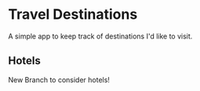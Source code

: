 # Travel Destinations

A simple app to keep track of destinations I'd like to visit.

## Hotels  
New Branch to consider hotels!
